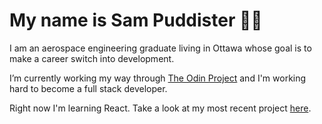 # My name is Sam Puddister 🐱‍🚀

I am an aerospace engineering graduate living in Ottawa whose goal is to make a career switch into development.

I’m currently working my way through [The Odin Project](https://www.theodinproject.com/) and I'm working hard to become a full stack developer. 

Right now I'm learning React. Take a look at my most recent project [here](https://github.com/spuddister/cv-project).


<!---
spuddister/spuddister is a ✨ special ✨ repository because its `README.md` (this file) appears on your GitHub profile.
You can click the Preview link to take a look at your changes.
--->
